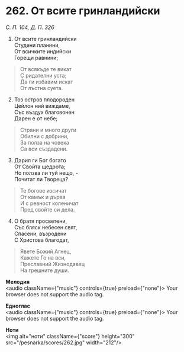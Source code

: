 # 262. От всите гринландийски

_С. П. 104, Д. П. 326_

1. От всите гринландийски  
Студени планини,  
От всичките индийски  
Горещи равнини;  

> От всякъде те викат  
> С ридателни уста;  
> Да ги избавим искат  
> От лъстна суета.  

2. Тоз остров плодороден  
Цейлон ний виждаме,  
Със въздух благовонен  
Дарен е от небе;  

> Страни и много други  
> Обилни с добрини,  
> За полза на човека  
> Са вси създадени.  

3. Дарил ги Бог богато  
От Свойта щедрота;  
Но ползва ли туй нещо, -  
Почитат ли Твореца?  

> Те богове изсичат  
> От камък и дърва  
> И с ревност коленичат  
> Пред свойте си дела.  

4. О братя просветени,  
Със бляск небесен свят,  
Спасени, възродени  
С Христова благодат,  

> Явете Божий Агнец,  
> Кажете Го на вси,  
> Преславний Жизнодавец  
> На грешните души.

**Мелодия**  
<audio className={"music"} controls={true} preload={"none"}>
    <source src="/pesnarka/mp3/262.mp3" type="audio/mpeg"/>
    Your browser does not support the audio tag.
</audio>

**Едноглас**  
<audio className={"music"} controls={true} preload={"none"}>
    <source src="/pesnarka/transp/262.mp3" type="audio/mpeg"/>
    Your browser does not support the audio tag.
</audio>

**Ноти**  
<img alt="ноти" className={"score"} height="300" src="/pesnarka/scores/262.jpg" width="212"/>

